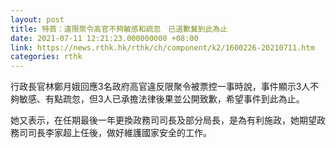 ```yaml
---
layout: post
title: 特首：違限聚令高官不夠敏感和疏忽　已道歉冀到此為止
date: 2021-07-11 12:21:23.000000000 +08:00
link: https://news.rthk.hk/rthk/ch/component/k2/1600226-20210711.htm
categories: rthk
---
```


行政長官林鄭月娥回應3名政府高官違反限聚令被票控一事時說，事件顯示3人不夠敏感、有點疏忽，但3人已承擔法律後果並公開致歉，希望事件到此為止。

她又表示，在任期最後一年更換政務司司長及部分局長，是為有利施政，她期望政務司司長李家超上任後，做好維護國家安全的工作。
